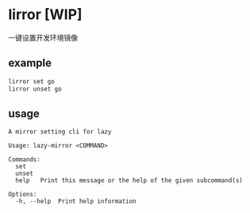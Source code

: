 # lirror [WIP]
一键设置开发环境镜像

## example
```bash
lirror set go
lirror unset go
```

## usage
```
A mirror setting cli for lazy

Usage: lazy-mirror <COMMAND>

Commands:
  set    
  unset  
  help   Print this message or the help of the given subcommand(s)

Options:
  -h, --help  Print help information
```
